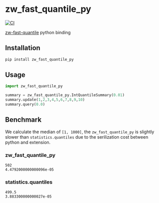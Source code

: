 # zw_fast_quantile_py

[![CI](https://github.com/MnO2/zw-fast-quantile-py/actions/workflows/CI.yml/badge.svg)](https://github.com/MnO2/zw-fast-quantile-py/actions/workflows/CI.yml)

[zw-fast-quantile](https://github.com/MnO2/zw-fast-quantile) python binding

## Installation

```bash
pip install zw_fast_quantile_py
```

## Usage

```python
import zw_fast_quantile_py

summary = zw_fast_quantile_py.IntQuantileSummary(0.01)
summary.update(1,2,3,4,5,6,7,8,9,10)
summary.query(0.0)
```

## Benchmark

We calculate the median of `[1, 1000]`, the `zw_fast_quantile_py` is slightly slower than `statistics.quantiles` due to the serilization cost between python and extension.

### zw_fast_quantile_py
```
502
4.4792000000000096e-05
```

### statistics.quantiles
```
499.5
3.883300000000027e-05
```
